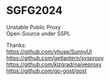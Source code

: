 # SGFG2024
Unstable Public Proxy  
Open-Source under SSPL
  
Thanks:  
https://github.com/yhuse/SunnyUI  
https://github.com/getlantern/sysproxy  
https://github.com/klzgrad/naiveproxy  
https://github.com/go-gost/gost  
